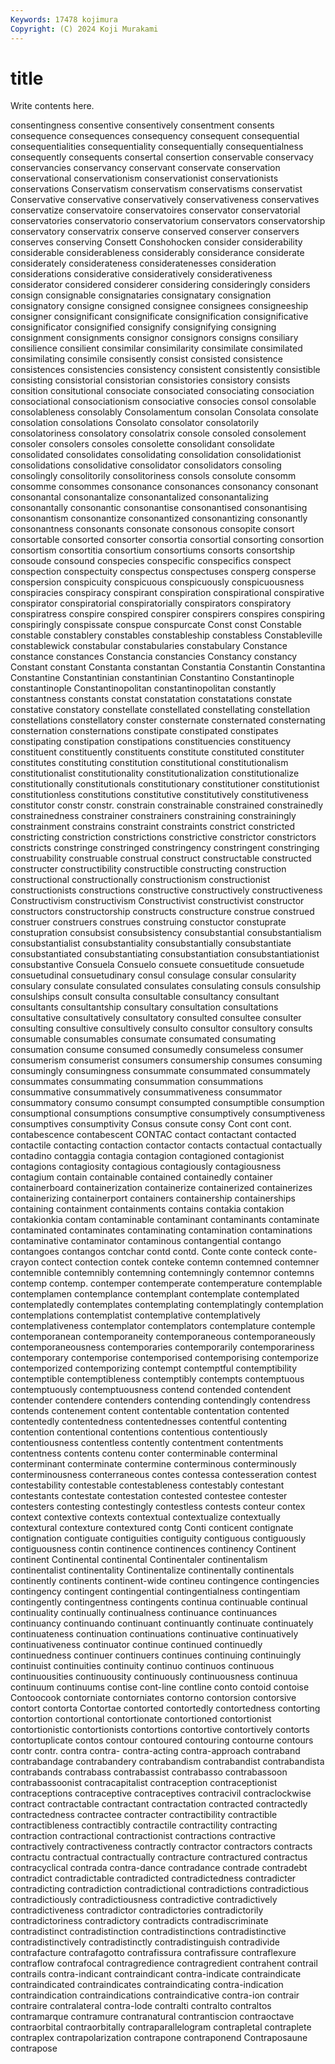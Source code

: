 ```yaml
---
Keywords: 17478 kojimura
Copyright: (C) 2024 Koji Murakami
---
```


# title

Write contents here.



 consentingness
consentive consentively consentment consents consequence consequences consequency consequent consequential consequentialities
consequentiality consequentially consequentialness consequently consequents consertal consertion conservable conservacy conservancies
conservancy conservant conservate conservation conservational conservationism conservationist conservationists conservations Conservatism
conservatism conservatisms conservatist Conservative conservative conservatively conservativeness conservatives conservatize conservatoire
conservatoires conservator conservatorial conservatories conservatorio conservatorium conservators conservatorship conservatory conservatrix
conserve conserved conserver conservers conserves conserving Consett Conshohocken consider considerability
considerable considerableness considerably considerance considerate considerately considerateness consideratenesses consideration considerations
considerative consideratively considerativeness considerator considered considerer considering consideringly considers consign
consignable consignataries consignatary consignation consignatory consigne consigned consignee consignees consigneeship
consigner consignificant consignificate consignification consignificative consignificator consignified consignify consignifying consigning
consignment consignments consignor consignors consigns consiliary consilience consilient consimilar consimilarity
consimilate consimilated consimilating consimile consisently consist consisted consistence consistences consistencies
consistency consistent consistently consistible consisting consistorial consistorian consistories consistory consists
consition consitutional consociate consociated consociating consociation consociational consociationism consociative consocies
consol consolable consolableness consolably Consolamentum consolan Consolata consolate consolation consolations
Consolato consolator consolatorily consolatoriness consolatory consolatrix console consoled consolement consoler
consolers consoles consolette consolidant consolidate consolidated consolidates consolidating consolidation consolidationist
consolidations consolidative consolidator consolidators consoling consolingly consolitorily consolitoriness consols consolute
consomm consomme consommes consonance consonances consonancy consonant consonantal consonantalize consonantalized
consonantalizing consonantally consonantic consonantise consonantised consonantising consonantism consonantize consonantized consonantizing
consonantly consonantness consonants consonate consonous consopite consort consortable consorted consorter
consortia consortial consorting consortion consortism consortitia consortium consortiums consorts consortship
consoude consound conspecies conspecific conspecifics conspect conspection conspectuity conspectus conspectuses
consperg consperse conspersion conspicuity conspicuous conspicuously conspicuousness conspiracies conspiracy conspirant
conspiration conspirational conspirative conspirator conspiratorial conspiratorially conspirators conspiratory conspiratress conspire
conspired conspirer conspirers conspires conspiring conspiringly conspissate conspue conspurcate Const
const Constable constable constablery constables constableship constabless Constableville constablewick constabular
constabularies constabulary Constance constance constances Constancia constancies Constancy constancy Constant
constant Constanta constantan Constantia Constantin Constantina Constantine Constantinian constantinian Constantino
Constantinople constantinople Constantinopolitan constantinopolitan constantly constantness constants constat constatation constatations
constate constative constatory constellate constellated constellating constellation constellations constellatory conster
consternate consternated consternating consternation consternations constipate constipated constipates constipating constipation
constipations constituencies constituency constituent constituently constituents constitute constituted constituter constitutes
constituting constitution constitutional constitutionalism constitutionalist constitutionality constitutionalization constitutionalize constitutionally constitutionals
constitutionary constitutioner constitutionist constitutionless constitutions constitutive constitutively constitutiveness constitutor constr
constr. constrain constrainable constrained constrainedly constrainedness constrainer constrainers constraining constrainingly
constrainment constrains constraint constraints constrict constricted constricting constriction constrictions constrictive
constrictor constrictors constricts constringe constringed constringency constringent constringing construability construable
construal construct constructable constructed constructer constructibility constructible constructing construction constructional
constructionally constructionism constructionist constructionists constructions constructive constructively constructiveness Constructivism constructivism
Constructivist constructivist constructor constructors constructorship constructs constructure construe construed construer
construers construes construing constuctor constuprate constupration consubsist consubsistency consubstantial consubstantialism
consubstantialist consubstantiality consubstantially consubstantiate consubstantiated consubstantiating consubstantiation consubstantiationist consubstantive Consuela
Consuelo consuete consuetitude consuetude consuetudinal consuetudinary consul consulage consular consularity
consulary consulate consulated consulates consulating consuls consulship consulships consult consulta
consultable consultancy consultant consultants consultantship consultary consultation consultations consultative consultatively
consultatory consulted consultee consulter consulting consultive consultively consulto consultor consultory
consults consumable consumables consumate consumated consumating consumation consume consumed consumedly
consumeless consumer consumerism consumerist consumers consumership consumes consuming consumingly consumingness
consummate consummated consummately consummates consummating consummation consummations consummative consummatively consummativeness
consummator consummatory consumo consumpt consumpted consumptible consumption consumptional consumptions consumptive
consumptively consumptiveness consumptives consumptivity Consus consute consy Cont cont cont.
contabescence contabescent CONTAC contact contactant contacted contactile contacting contaction contactor
contacts contactual contactually contadino contaggia contagia contagion contagioned contagionist contagions
contagiosity contagious contagiously contagiousness contagium contain containable contained containedly container
containerboard containerization containerize containerized containerizes containerizing containerport containers containership containerships
containing containment containments contains contakia contakion contakionkia contam contaminable contaminant
contaminants contaminate contaminated contaminates contaminating contamination contaminations contaminative contaminator contaminous
contangential contango contangoes contangos contchar contd contd. Conte conte conteck
conte-crayon contect contection contek conteke contemn contemned contemner contemnible contemnibly
contemning contemningly contemnor contemns contemp contemp. contemper contemperate contemperature contemplable
contemplamen contemplance contemplant contemplate contemplated contemplatedly contemplates contemplating contemplatingly contemplation
contemplations contemplatist contemplative contemplatively contemplativeness contemplator contemplators contemplature contemple contemporanean
contemporaneity contemporaneous contemporaneously contemporaneousness contemporaries contemporarily contemporariness contemporary contemporise contemporised
contemporising contemporize contemporized contemporizing contempt contemptful contemptibility contemptible contemptibleness contemptibly
contempts contemptuous contemptuously contemptuousness contend contended contendent contender contendere contenders
contending contendingly contendress contends contenement content contentable contentation contented contentedly
contentedness contentednesses contentful contenting contention contentional contentions contentious contentiously contentiousness
contentless contently contentment contentments contentness contents contenu conter conterminable conterminal
conterminant conterminate contermine conterminous conterminously conterminousness conterraneous contes contessa contesseration
contest contestability contestable contestableness contestably contestant contestants contestate contestation contested
contestee contester contesters contesting contestingly contestless contests conteur contex context
contextive contexts contextual contextualize contextually contextural contexture contextured contg Conti
conticent contignate contignation contiguate contiguities contiguity contiguous contiguously contiguousness contin
continence continences continency Continent continent Continental continental Continentaler continentalism continentalist
continentality Continentalize continentally continentals continently continents continent-wide contineu contingence contingencies
contingency contingent contingential contingentialness contingentiam contingently contingentness contingents continua continuable
continual continuality continually continualness continuance continuances continuancy continuando continuant continuantly
continuate continuately continuateness continuation continuations continuative continuatively continuativeness continuator continue
continued continuedly continuedness continuer continuers continues continuing continuingly continuist continuities
continuity continuo continuos continuous continuousities continuousity continuously continuousness continuua continuum
continuums contise cont-line contline conto contoid contoise Contoocook contorniate contorniates
contorno contorsion contorsive contort contorta Contortae contorted contortedly contortedness contorting
contortion contortional contortionate contortioned contortionist contortionistic contortionists contortions contortive contortively
contorts contortuplicate contos contour contoured contouring contourne contours contr contr.
contra contra- contra-acting contra-approach contraband contrabandage contrabandery contrabandism contrabandist contrabandista
contrabands contrabass contrabassist contrabasso contrabassoon contrabassoonist contracapitalist contraception contraceptionist contraceptions
contraceptive contraceptives contracivil contraclockwise contract contractable contractant contractation contracted contractedly
contractedness contractee contracter contractibility contractible contractibleness contractibly contractile contractility contracting
contraction contractional contractionist contractions contractive contractively contractiveness contractly contractor contractors
contracts contractu contractual contractually contracture contractured contractus contracyclical contrada contra-dance
contradance contrade contradebt contradict contradictable contradicted contradictedness contradicter contradicting contradiction
contradictional contradictions contradictious contradictiously contradictiousness contradictive contradictively contradictiveness contradictor contradictories
contradictorily contradictoriness contradictory contradicts contradiscriminate contradistinct contradistinction contradistinctions contradistinctive contradistinctively
contradistinctly contradistinguish contradivide contrafacture contrafagotto contrafissura contrafissure contraflexure contraflow contrafocal
contragredience contragredient contrahent contrail contrails contra-indicant contraindicant contra-indicate contraindicate contraindicated
contraindicates contraindicating contra-indication contraindication contraindications contraindicative contra-ion contrair contraire contralateral
contra-lode contralti contralto contraltos contramarque contramure contranatural contrantiscion contraoctave contraorbital
contraorbitally contraparallelogram contrapletal contraplete contraplex contrapolarization contrapone contraponend Contraposaune contrapose
